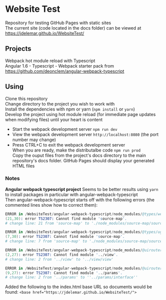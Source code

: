 # Website Test

Repository for testing GitHub Pages with static sites  
The current site (code located in the docs folder) can be viewed at https://jdelemar.github.io/WebsiteTest/  

## Projects
Webpack hot module reload with Typescript  
Angular 1.6 - Typescript - Webpack starter pack from https://github.com/deonclem/angular-webpack-typescript  

## Using
Clone this repository  
Change directory to the project you wish to work with  
Install the dependencies with npm or yarn (`npm install` or `yarn`)  
Develop the project using hot module reload (for immediate page updates when modifying files) until your heart is content  
- Start the webpack development server `npm run dev`  
- View the webpack development server `http://localhost:8080` (the port number may change)  
- Press CTRL+C to exit the webpack development server  
When you are ready, make the distributalbe code `npm run prod`  
Copy the ouput files from the project's docs directory to the main repository's docs folder. GitHub Pages should display your generated HTML files  

### Notes
**Angular webpack typescript project**
Seems to be better results using `yarn` to install packages in particular with angular-webpack-typescript  
Then angular-webpack-typescript starts off with the following errors (the commented lines show how to correct them):  
```s
ERROR in /WebsiteTest/angular-webpack-typescript/node_modules/@types/webpack/index.d.ts
(21,30): error TS2307: Cannot find module 'source-map'.
# change line: 21 from 'source-map' to './node_modules/source-map/source-map'

ERROR in /WebsiteTest/angular-webpack-typescript/node_modules/@types/uglify-js/index.d.ts
(7,30): error TS2307: Cannot find module 'source-map'.
# change line: 7 from 'source-map' to './node_modules/source-map/source-map'

ERROR in /WebsiteTest/angular-webpack-typescript/node_modules/@uirouter/core/lib/common/trace.d.ts
(2,27): error TS2307: Cannot find module '../view'.
# change line: 2 from '../view' to '../view/view'

ERROR in /WebsiteTest/angular-webpack-typescript/node_modules/@uirouter/core/lib/state/targetState.d.ts
(9,27): error TS2307: Cannot find module '../params'.
# change line: 2 from '../params' to ''../params/interface''
```
Added the following to the index.html base URL so documents would be found: `<base href="https://jdelemar.github.io/WebsiteTest/">`  
